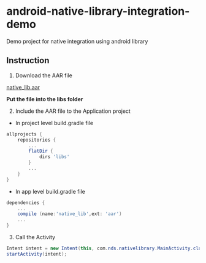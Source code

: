 # android-native-library-integration-demo
Demo project for native integration using android library

## Instruction

1. Download the AAR file

  [native_lib.aar](https://github.com/ndsdevteam/android-native-library-integration-demo/raw/master/app/libs/native_lib.aar)
  
  **Put the file into the libs folder**

2. Include the AAR file to the Application project
  * In project level build.gradle file
  ```gradle
  allprojects {
      repositories {
          ...
          flatDir {
              dirs 'libs'
          }
          ...
      }
  }
  ```
  * In app level build.gradle file
  ```gradle
  dependencies {
      ...
      compile (name:'native_lib',ext: 'aar')
      ...
  }
  ```
3. Call the Activity

  ```java
  Intent intent = new Intent(this, com.nds.nativelibrary.MainActivity.class);
  startActivity(intent);
  ```
